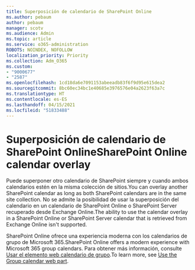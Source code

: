 ```yaml
---
title: Superposición de calendario de SharePoint Online
ms.author: pebaum
author: pebaum
manager: scotv
ms.audience: Admin
ms.topic: article
ms.service: o365-administration
ROBOTS: NOINDEX, NOFOLLOW
localization_priority: Priority
ms.collection: Adm_O365
ms.custom:
- "9000677"
- "2587"
ms.openlocfilehash: 1cd18da6e7091153abeeadb83f6f9d95e615dea2
ms.sourcegitcommit: 8bc60ec34bc1e40685e3976576e04a2623f63a7c
ms.translationtype: HT
ms.contentlocale: es-ES
ms.lasthandoff: 04/15/2021
ms.locfileid: "51833488"
---
```

# <a name="sharepoint-online-calendar-overlay"></a><span data-ttu-id="2e181-102">Superposición de calendario de SharePoint Online</span><span class="sxs-lookup"><span data-stu-id="2e181-102">SharePoint Online calendar overlay</span></span>

<span data-ttu-id="2e181-103">Puede superponer otro calendario de SharePoint siempre y cuando ambos calendarios estén en la misma colección de sitios.</span><span class="sxs-lookup"><span data-stu-id="2e181-103">You can overlay another SharePoint calendar as long as both SharePoint calendars are in the same site collection.</span></span> <span data-ttu-id="2e181-104">No se admite la posibilidad de usar la superposición del calendario en un calendario de SharePoint Online o SharePoint Server recuperado desde Exchange Online.</span><span class="sxs-lookup"><span data-stu-id="2e181-104">The ability to use the calendar overlay in a SharePoint Online or SharePoint Server calendar that is retrieved from Exchange Online isn't supported.</span></span>

<span data-ttu-id="2e181-105">SharePoint Online ofrece una experiencia moderna con los calendarios de grupo de Microsoft 365.</span><span class="sxs-lookup"><span data-stu-id="2e181-105">SharePoint Online offers a modern experience with Microsoft 365 group calendars.</span></span> <span data-ttu-id="2e181-106">Para obtener más información, consulte [Usar el elemento web calendario de grupo](https://support.microsoft.com/es-ES/office/use-the-group-calendar-web-part-eaf3c04d-5699-48cb-8b5e-3caa887d51ce).</span><span class="sxs-lookup"><span data-stu-id="2e181-106">To learn more, see [Use the Group calendar web part](https://support.microsoft.com/es-ES/office/use-the-group-calendar-web-part-eaf3c04d-5699-48cb-8b5e-3caa887d51ce).</span></span>
